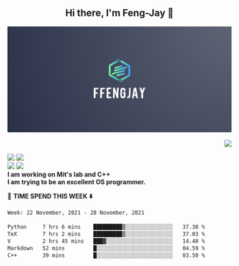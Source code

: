 <h2 align="center"> Hi there, I'm Feng-Jay 👋 </h2>  

![](https://github.com/Feng-Jay/DataStruct/blob/master/Image/1.png)  

<img align="right" src="https://github-readme-stats.vercel.app/api?username=Feng-Jay&show_icons=true&icon_color=CE1D2D&text_color=718096&bg_color=ffffff&hide_title=true" />


&emsp;

![](https://visitor-badge.glitch.me/badge?page_id=Feng-Jay.readme)
![](https://img.shields.io/badge/Concentrate-Cpp-blue)  
![](https://img.shields.io/badge/Rust-primer-orange)
![](https://img.shields.io/badge/Target-OS-9cf)  
**I am working on Mit's lab and C++**  
**I am trying to be an excellent OS programmer.**  


📘 **TIME SPEND THIS WEEK ⬇️**
<!--START_SECTION:waka-->
```text
Week: 22 November, 2021 - 28 November, 2021

Python     7 hrs 6 mins    █████████▒░░░░░░░░░░░░░░░   37.38 % 
TeX        7 hrs 2 mins    █████████▒░░░░░░░░░░░░░░░   37.03 % 
V          2 hrs 45 mins   ███▓░░░░░░░░░░░░░░░░░░░░░   14.48 % 
Markdown   52 mins         █░░░░░░░░░░░░░░░░░░░░░░░░   04.59 % 
C++        39 mins         █░░░░░░░░░░░░░░░░░░░░░░░░   03.50 % 
```
<!--END_SECTION:waka-->

